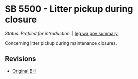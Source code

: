 # SB 5500 - Litter pickup during closure
*Status: Prefiled for introduction.* | [leg.wa.gov summary](https://app.leg.wa.gov/billsummary?BillNumber=5500&Year=2021)

Concerning litter pickup during maintenance closures.

## Revisions
* [Original Bill](1/)